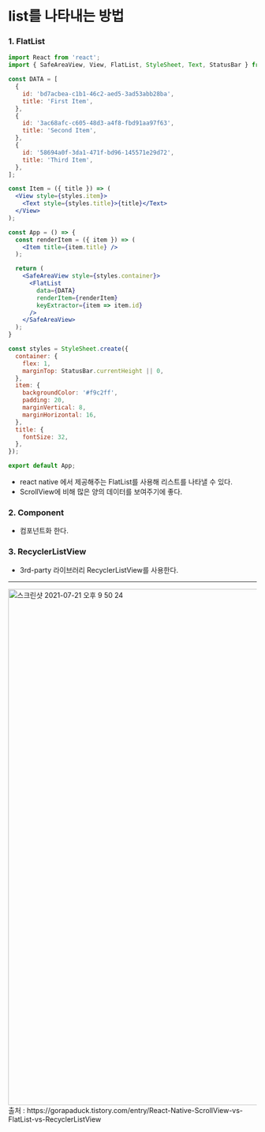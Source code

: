 # list를 나타내는 방법

### 1. FlatList

```jsx
import React from 'react';
import { SafeAreaView, View, FlatList, StyleSheet, Text, StatusBar } from 'react-native';

const DATA = [
  {
    id: 'bd7acbea-c1b1-46c2-aed5-3ad53abb28ba',
    title: 'First Item',
  },
  {
    id: '3ac68afc-c605-48d3-a4f8-fbd91aa97f63',
    title: 'Second Item',
  },
  {
    id: '58694a0f-3da1-471f-bd96-145571e29d72',
    title: 'Third Item',
  },
];

const Item = ({ title }) => (
  <View style={styles.item}>
    <Text style={styles.title}>{title}</Text>
  </View>
);

const App = () => {
  const renderItem = ({ item }) => (
    <Item title={item.title} />
  );

  return (
    <SafeAreaView style={styles.container}>
      <FlatList
        data={DATA}
        renderItem={renderItem}
        keyExtractor={item => item.id}
      />
    </SafeAreaView>
  );
}

const styles = StyleSheet.create({
  container: {
    flex: 1,
    marginTop: StatusBar.currentHeight || 0,
  },
  item: {
    backgroundColor: '#f9c2ff',
    padding: 20,
    marginVertical: 8,
    marginHorizontal: 16,
  },
  title: {
    fontSize: 32,
  },
});

export default App;
```
- react native 에서 제공해주는 FlatList를 사용해 리스트를 나타낼 수 있다.
- ScrollView에 비해 많은 양의 데이터를 보여주기에 좋다.

### 2. Component
- 컴포넌트화 한다.

### 3. RecyclerListView
- 3rd-party 라이브러리 RecyclerListView를 사용한다.

---------------------------------
<img width="1047" alt="스크린샷 2021-07-21 오후 9 50 24" src="https://user-images.githubusercontent.com/60416187/126491501-43fd58bd-f20d-499f-9084-63779f5396fc.png">
출처 : https://gorapaduck.tistory.com/entry/React-Native-ScrollView-vs-FlatList-vs-RecyclerListView
